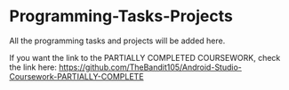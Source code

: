 # Programming-Tasks-Projects
All the programming tasks and projects will be added here.

If you want the link to the PARTIALLY COMPLETED COURSEWORK, check the link here: https://github.com/TheBandit105/Android-Studio-Coursework-PARTIALLY-COMPLETE
